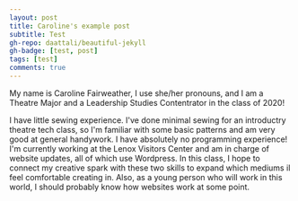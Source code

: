 ```yaml
---
layout: post
title: Caroline's example post
subtitle: Test
gh-repo: daattali/beautiful-jekyll
gh-badge: [test, post]
tags: [test]
comments: true
---
```


My name is Caroline Fairweather, I use she/her pronouns, and I am a Theatre Major and a Leadership Studies Contentrator in the class of 2020!

I have little sewing experience. I've done minimal sewing for an introductry theatre tech class, so I'm familiar with some basic patterns and am very good at general handywork.
I have absolutely no programming experience! I'm currently working at the Lenox Visitors Center and am in charge of website updates, all of which use Wordpress.
In this class, I hope to connect my creative spark with these two skills to expand which mediums iI feel comfortable creating in. Also, as a young person who will work in this world, I should probably know how websites work at some point.
